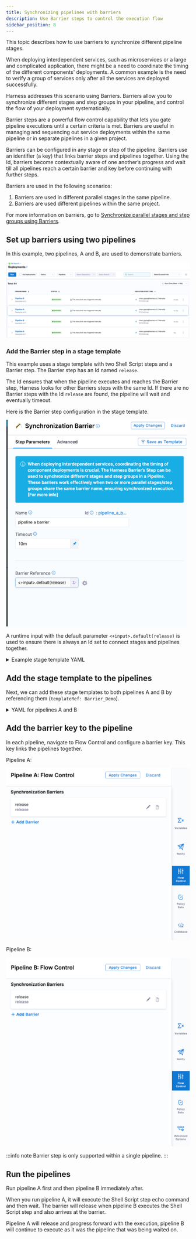 ```yaml
---
title: Synchronizing pipelines with barriers
description: Use Barrier steps to control the execution flow
sidebar_position: 8
---
```


This topic describes how to use barriers to synchronize different pipeline stages.

When deploying interdependent services, such as microservices or a large and complicated application, there might be a need to coordinate the timing of the different components' deployments. A common example is the need to verify a group of services only after all the services are deployed successfully.

Harness addresses this scenario using Barriers. Barriers allow you to synchronize different stages and step groups in your pipeline, and control the flow of your deployment systematically.

Barrier steps are a powerful flow control capability that lets you gate pipeline executions until a certain criteria is met. Barriers are useful in managing and sequencing out service deployments within the same pipeline or in separate pipelines in a given project. 

Barriers can be configured in any stage or step of the pipeline. Barriers use an identifier (a key) that links barrier steps and pipelines together. Using the Id, barriers become contextually aware of one another’s progress and wait till all pipelines reach a certain barrier and key before continuing with further steps. 

Barriers are used in the following scenarios: 

1. Barriers are used in different parallel stages in the same pipeline.
2. Barriers are used different pipelines within the same project.

For more information on barriers, go to [Synchronize parallel stages and step groups using Barriers](/docs/continuous-delivery/x-platform-cd-features/cd-steps/flow-control/synchronize-deployments-using-barriers).

## Set up barriers using two pipelines

In this example, two pipelines, A and B, are used to demonstrate barriers.

![picture 0](../new-user/static/7310a28e2595c6e8f47d7fece0f0034ad4b0764721a97d9993cf2817e289c3d7.png)  

### Add the Barrier step in a stage template

This example uses a stage template with two Shell Script steps and a Barrier step. The Barrier step has an Id named `release`. 

The Id ensures that when the pipeline executes and reaches the Barrier step, Harness looks for other Barriers steps with the same Id. If there are no Barrier steps with the Id `release` are found, the pipeline will wait and eventually timeout. 

Here is the Barrier step configuration in the stage template.

![picture 1](../new-user/static/d569120c89778cb3ca5ac44c6218f38601d7d070ec77fa9b3f9b471b9037523d.png)  

A runtime input with the default parameter `<+input>.default(release)` is used to ensure there is always an Id set to connect stages and pipelines together.

<details>
<summary>Example stage template YAML</summary>

```yaml
template:
  name: Barrier Demo
  type: Stage
  projectIdentifier: default
  orgIdentifier: default
  spec:
    type: Custom
    spec:
      execution:
        steps:
          - step:
              type: ShellScript
              name: Hello
              identifier: Hello
              spec:
                shell: Bash
                onDelegate: true
                source:
                  type: Inline
                  spec:
                    script: echo "Hello"
                environmentVariables: []
                outputVariables: []
              timeout: 10m
          - step:
              type: Barrier
              name: pipeline a barrier
              identifier: pipeline_a_barrier
              spec:
                barrierRef: <+input>.default(release)
              timeout: 10m
          - step:
              type: ShellScript
              name: Done
              identifier: Done
              spec:
                shell: Bash
                onDelegate: true
                source:
                  type: Inline
                  spec:
                    script: echo "Everyone completed the barrier!"
                environmentVariables: []
                outputVariables: []
              timeout: 10m
          - step:
              type: ShellScript
              name: Failure
              identifier: Failure
              spec:
                shell: Bash
                onDelegate: true
                source:
                  type: Inline
                  spec:
                    script: echo "We failed to reach the barrier"
                environmentVariables: []
                outputVariables: []
              when:
                stageStatus: Failure
              timeout: 10m
  identifier: Barrier_Demo
  versionLabel: "1.0"
```
</details>

## Add the stage template to the pipelines

Next, we can add these stage templates to both pipelines A and B by referencing them (`templateRef: Barrier_Demo`).

<details>
<summary>YAML for pipelines A and B</summary>

Pipeline A:

```yaml
pipeline:
  name: Pipeline A
  identifier: Pipeline_A
  projectIdentifier: PM_Signoff
  orgIdentifier: default
  tags: {}
  stages:
    - stage:
        name: deploy
        identifier: deploy
        template:
          templateRef: Barrier_Demo
          versionLabel: "1.0"
          templateInputs:
            type: Custom
            spec:
              execution:
                steps:
                  - step:
                      identifier: pipeline_a_barrier
                      type: Barrier
                      spec:
                        barrierRef: <+input>.default(release)
  flowControl:
    barriers:
      - name: release
        identifier: release
```

Pipeline B:

```yaml
pipeline:
  name: Pipeline B
  identifier: Pipeline_B
  projectIdentifier: PM_Signoff
  orgIdentifier: default
  tags: {}
  flowControl:
    barriers:
      - name: release
        identifier: release
  stages:
    - stage:
        name: deploy
        identifier: deploy
        template:
          templateRef: Barrier_Demo
          versionLabel: "1.0"
          templateInputs:
            type: Custom
            spec:
              execution:
                steps:
                  - step:
                      identifier: pipeline_a_barrier
                      type: Barrier
                      spec:
                        barrierRef: <+input>.default(release)
```

</details>

## Add the barrier key to the pipeline

In each pipeline, navigate to Flow Control and configure a barrier key. This key links the pipelines together. 

Pipeline A:

![picture 2](../new-user/static/0c597ea877da9b9f586550230ae176c56abc6267941ff80f08f4d3a57878c7a8.png)  


Pipeline B:

![picture 3](../new-user/static/a724a004d825cf4eb946aa0a2033f09cdaacbc1ea6d3185bf4d3eaa63177cf99.png)  


:::info note
Barrier step is only supported within a single pipeline.
:::
## Run the pipelines

Run pipeline A first and then pipeline B immediately after. 

When you run pipeline A, it will execute the Shell Script step echo command and then wait. The barrier will release when pipeline B executes the Shell Script step and also arrives at the barrier. 

Pipeline A will release and progress forward with the execution, pipeline B will continue to execute as it was the pipeline that was being waited on.



